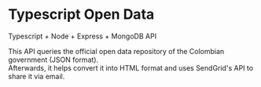 # Typescript Open Data
Typescript + Node + Express + MongoDB API
<br>

This API queries the official open data repository of the Colombian government (JSON format).
<br>
Afterwards, it helps convert it into HTML format and uses SendGrid's API to share it via email.
